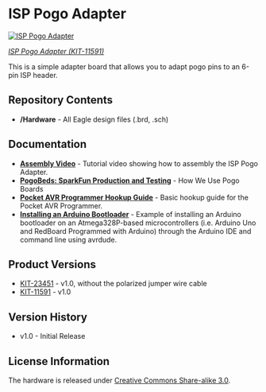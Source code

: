 ISP Pogo Adapter
================

[![ISP Pogo Adapter](https://dlnmh9ip6v2uc.cloudfront.net/images/products/1/1/5/9/1/11591-02_medium.jpg)](https://www.sparkfun.com/products/11591)

_[ISP Pogo Adapter (KIT-11591)](https://www.sparkfun.com/products/11591)_

This is a simple adapter board that allows you to adapt pogo pins to an 6-pin ISP header. 

Repository Contents
-------------------
* **/Hardware** - All Eagle design files (.brd, .sch)

Documentation
--------------

* **[Assembly Video](https://youtu.be/aZCB-krwbAk?si=Pytt60uzcoHceXtl)** - Tutorial video showing how to assembly the ISP Pogo Adapter.
* **[PogoBeds: SparkFun Production and Testing](https://www.sparkfun.com/tutorials/138)** - How We Use Pogo Boards
* **[Pocket AVR Programmer Hookup Guide](https://learn.sparkfun.com/tutorials/pocket-avr-programmer-hookup-guide)** - Basic hookup guide for the Pocket AVR Programmer. 
* **[Installing an Arduino Bootloader](https://learn.sparkfun.com/tutorials/installing-an-arduino-bootloader)**  - Example of installing an Arduino bootloader on an Atmega328P-based microcontrollers (i.e. Arduino Uno and RedBoard Programmed with Arduino) through the Arduino IDE and command line using avrdude.

Product Versions
----------------
* [KIT-23451](https://www.sparkfun.com/products/23451) - v1.0, without the polarized jumper wire cable
* [KIT-11591](https://www.sparkfun.com/products/11591) - v1.0

Version History
---------------
* v1.0 - Initial Release

License Information
-------------------
The hardware is released under [Creative Commons Share-alike 3.0](http://creativecommons.org/licenses/by-sa/3.0/). 
